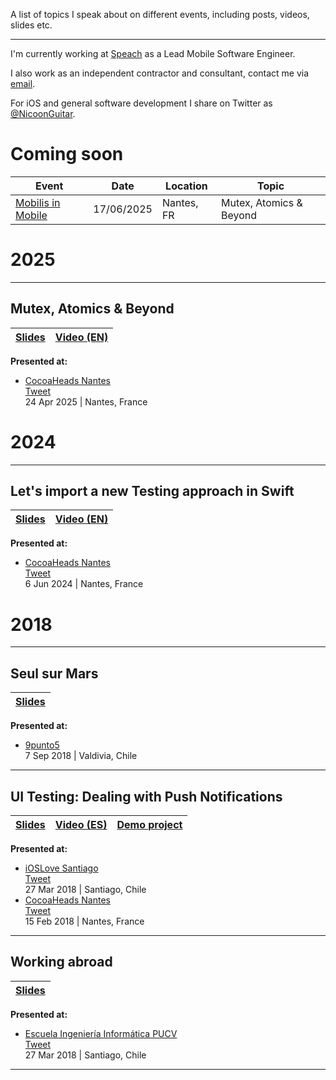 A list of topics I speak about on different events, including posts, videos, slides etc.

---

I'm currently working at [Speach]([https://twitter.com/velcoBike](https://speach.me)) as a Lead Mobile Software Engineer.

I also work as an independent contractor and consultant, contact me via [email](mailto:nigarcia88@gmail.com).

For iOS and general software development I share on Twitter as [@NicoonGuitar](https://twitter.com/NicoonGuitar).

# Coming soon

Event | Date | Location | Topic |
--- | --- | --- | --- |
[Mobilis in Mobile](https://mobilis-in-mobile.io) | 17/06/2025 | Nantes, FR | Mutex, Atomics & Beyond |



# 2025
---
## Mutex, Atomics & Beyond

[Slides](https://speakerdeck.com/nicoonguitar/mutex-atomics-and-beyond) | [Video (EN) ](https://www.youtube.com/watch?v=JNAcY_v3Z_4) |
--- | --- |

**Presented at:**

- [CocoaHeads Nantes](https://www.meetup.com/cocoaheads-nantes/events/307301371/)<br/>
[Tweet](https://x.com/cocoanantes/status/1915676285436674395)<br/>
24 Apr 2025 | Nantes, France

# 2024
---
## Let's import a new Testing approach in Swift

[Slides](https://speakerdeck.com/nicoonguitar/lets-import-a-new-testing-approach-in-swift) | [Video (EN) ](https://youtu.be/DJvpkNbj-q0?si=WS1KDfZY6YGF8eY1) |
--- | --- |

**Presented at:**

- [CocoaHeads Nantes](https://www.meetup.com/fr-FR/cocoaheads-nantes/events/301037523/)<br/>
[Tweet](https://x.com/cocoanantes/status/1799121904617365676)<br/> 
6 Jun 2024 | Nantes, France

# 2018
---
## Seul sur Mars

[Slides](https://speakerdeck.com/nicoonguitar/seul-sur-mars) | 
--- |

**Presented at:**

- [9punto5](http://www.9punto5.cl/)<br/>
7 Sep 2018 | Valdivia, Chile

---
## UI Testing: Dealing with Push Notifications

[Slides](https://speakerdeck.com/nicoonguitar/ui-testing-dealing-with-push-notifications) | [Video (ES) ](https://www.youtube.com/watch?v=B3APP0jslK8) | [Demo project](https://github.com/nigarcia88/TestingPushNotifications) |
--- | --- | --- |

**Presented at:**

- [iOSLove Santiago](https://www.meetup.com/iOSLove/events/248934917/)<br/>
[Tweet](https://twitter.com/NicoonGuitar/status/979012757751238656)<br/>
27 Mar 2018 | Santiago, Chile
- [CocoaHeads Nantes](https://www.meetup.com/CocoaHeads-Nantes/events/247306003/)<br/>
[Tweet](https://twitter.com/cocoanantes/status/964207349765427200)<br/>
15 Feb 2018 | Nantes, France

---
## Working abroad

[Slides](https://speakerdeck.com/nicoonguitar/working-abroad) |
--- |

**Presented at:**

- [Escuela Ingeniería Informática PUCV](http://www.inf.ucv.cl/)<br/>
[Tweet](https://twitter.com/R1melDidier/status/978637013808279552)<br/>
27 Mar 2018 | Santiago, Chile

---

